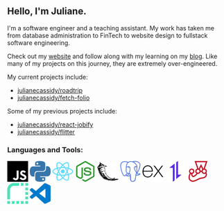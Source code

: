 ## Hello, I'm Juliane.

I'm a software engineer and a teaching assistant. My work has taken me from database administration to FinTech to website design to fullstack software engineering.

Check out my [website](https://julianecassidy.com) and follow along with my learning on my [blog](https://julianecassidy.com/blog). Like many of my projects on this journey, they are extremely over-engineered.

My current projects include:

- [julianecassidy/roadtrip](https://github.com/julianecassidy/roadtrip)
- [julianecassidy/fetch-folio](https://github.com/julianecassidy/fetch-folio)

Some of my previous projects include:

- [julianecassidy/react-jobify](https://github.com/julianecassidy/react-jobify)
- [julianecassidy/flitter](https://github.com/julianecassidy/flitter)

### Languages and Tools:

![JavaScript](/images/javascript.svg)
![Python](/images/python.svg)
![React](/images/react.svg)
![Node.js](/images/nodedotjs.svg)
![Flask](/images/flask.svg)
![PostgreSQL](/images/postgresql.svg)
![Express](/images/express.svg)
![Axios](/images/axios.svg)
![Jest](/images/jest.svg)
![Render](/images/render.svg)
![VS Code](/images/visualstudiocode.svg)

<br />
<br />
<!--
**julianecassidy/julianecassidy** is a ✨ _special_ ✨ repository because its `README.md` (this file) appears on your GitHub profile.

Here are some ideas to get you started:

- 🔭 I’m currently working on ...
- 🌱 I’m currently learning ...
- 👯 I’m looking to collaborate on ...
- 🤔 I’m looking for help with ...
- 💬 Ask me about ...
- 📫 How to reach me: ...
- 😄 Pronouns: ...
- ⚡ Fun fact: ...
-->
